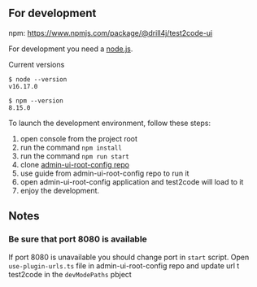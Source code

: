 ## For development

npm: https://www.npmjs.com/package/@drill4j/test2code-ui

For development you need a [node.js](https://nodejs.org).

Current versions
```
$ node --version
v16.17.0

$ npm --version
8.15.0
```

To launch the development environment, follow these steps:

1. open console from the project root
2. run the command `npm install`
3. run the command `npm run start`
4. clone [admin-ui-root-config repo](https://github.com/Drill4J/admin-ui)
5. use guide from admin-ui-root-config repo to run it 
6. open admin-ui-root-config application and test2code will load to it   
7. enjoy the development.

## Notes
 
### Be sure that port 8080 is available

If port 8080 is unavailable you should change port in `start` script. Open `use-plugin-urls.ts` file in admin-ui-root-config repo and update url t test2code in the `devModePaths` pbject

